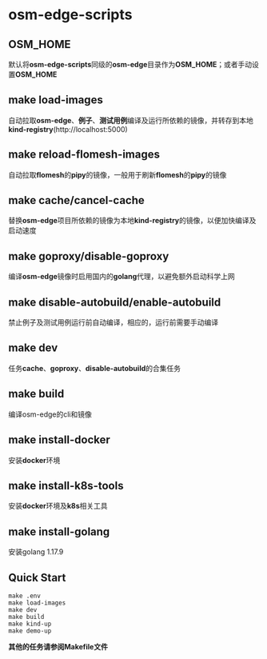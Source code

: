 # osm-edge-scripts

## OSM_HOME

默认将**osm-edge-scripts**同级的**osm-edge**目录作为**OSM_HOME**；或者手动设置**OSM_HOME**

## make load-images

自动拉取**osm-edge**、**例子**、**测试用例**编译及运行所依赖的镜像，并转存到本地**kind-registry**(http://localhost:5000)

## make reload-flomesh-images

自动拉取**flomesh**的**pipy**的镜像，一般用于刷新**flomesh**的**pipy**的镜像

## make cache/cancel-cache

替换**osm-edge**项目所依赖的镜像为本地**kind-registry**的镜像，以便加快编译及启动速度

## make goproxy/disable-goproxy

编译**osm-edge**镜像时启用国内的**golang**代理，以避免额外启动科学上网

## make disable-autobuild/enable-autobuild

禁止例子及测试用例运行前自动编译，相应的，运行前需要手动编译

## make dev

任务**cache**、**goproxy**、**disable-autobuild**的合集任务

## make build

编译osm-edge的cli和镜像

## make install-docker

安装**docker**环境

## make install-k8s-tools

安装**docker**环境及**k8s**相关工具

## make install-golang

安装golang 1.17.9

## Quick Start

```
make .env
make load-images
make dev
make build
make kind-up
make demo-up
```

**其他的任务请参阅Makefile文件**